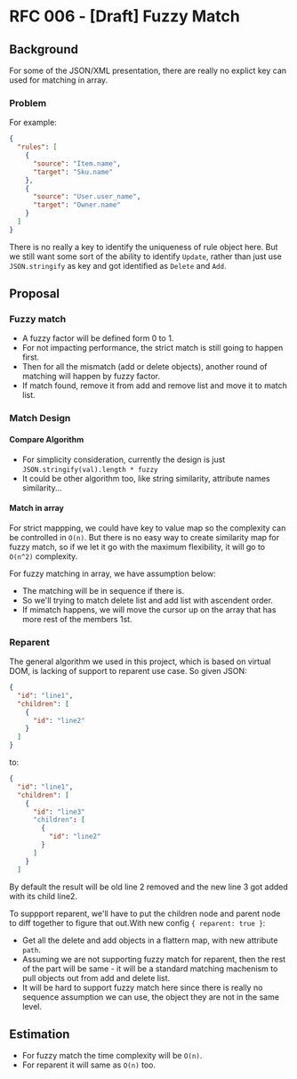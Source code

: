 # RFC 006 - [Draft] Fuzzy Match

## Background

For some of the JSON/XML presentation, there are really no explict key can used for matching in array. 

### Problem

For example:
```json
{
  "rules": [
    {
      "source": "Item.name",
      "target": "Sku.name"
    },
    {
      "source": "User.user_name",
      "target": "Owner.name"
    }
  ]
}
```

There is no really a key to identify the uniqueness of rule object here. But we still want some sort of the ability to identify `Update`, rather than just use `JSON.stringify` as key and got identified as `Delete` and `Add`.

## Proposal

### Fuzzy match

- A fuzzy factor will be defined form 0 to 1.
- For not impacting performance, the strict match is still going to happen first.
- Then for all the mismatch (add or delete objects), another round of matching will happen by fuzzy factor.
- If match found, remove it from add and remove list and move it to match list.

### Match Design

#### Compare Algorithm

- For simplicity consideration, currently the design is just `JSON.stringify(val).length * fuzzy`
- It could be other algorithm too, like string similarity, attribute names similarity...

#### Match in array

For strict mappping, we could have key to value map so the complexity can be controlled in `O(n)`. But there is no easy way to create similarity map for fuzzy match, so if we let it go with the maximum flexibility, it will go to `O(n^2)` complexity.

For fuzzy matching in array, we have assumption below:
- The matching will be in sequence if there is.
- So we'll trying to match delete list and add list with ascendent order.
- If mimatch happens, we will move the cursor up on the array that has more rest of the members 1st.

### Reparent 

The general algorithm we used in this project, which is based on virtual DOM, is lacking of support to reparent use case. So given JSON:
```json
{
  "id": "line1",
  "children": [
    {
      "id": "line2"
    }
  ]
}
```

to:
```json
{
  "id": "line1",
  "children": [
    {
      "id": "line3"
      "children": [
        {
          "id": "line2"
        }
      ]
    }
  ]

```

By default the result will be old line 2 removed and the new line 3 got added with its child line2.

To suppport reparent, we'll have to put the children node and parent node to diff together to figure that out.With new config `{ reparent: true }`:
- Get all the delete and add objects in a flattern map, with new attribute `path`.
- Assuming we are not supporting fuzzy match for reparent, then the rest of the part will be same - it will be a standard matching machenism to pull objects out from add and delete list.
- It will be hard to support fuzzy match here since there is really no sequence assumption we can use, the object they are not in the same level.

## Estimation

- For fuzzy match the time complexity will be `O(n)`.
- For reparent it will same as `O(n)` too.

